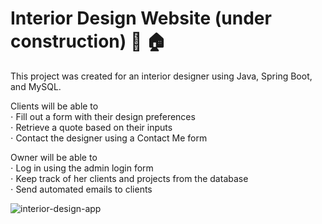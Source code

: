 # Interior Design Website (under construction) 🚧 🏠


This project was created for an interior designer using Java, Spring Boot, and MySQL. 

Clients will be able to <br/>
⋅ Fill out a form with their design preferences <br/>
⋅ Retrieve a quote based on their inputs <br/>
⋅ Contact the designer using a Contact Me form <br/>

Owner will be able to <br/>
⋅ Log in using the admin login form <br/>
⋅ Keep track of her clients and projects from the database <br/>
⋅ Send automated emails to clients <br/>

![interior-design-app](https://user-images.githubusercontent.com/90587567/149713529-40865c2f-0701-4640-91aa-ccfee4e0fef2.gif)
